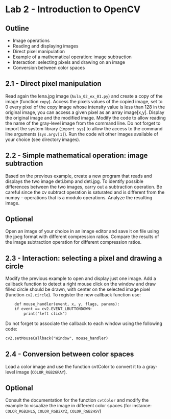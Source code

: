 # Lab 2 - Introduction to OpenCV

## Outline
* Image operations
* Reading and displaying images
* Direct pixel manipulation
* Example of a mathematical operation: image subtraction
* Interaction: selecting pixels and drawing on an image
* Conversion between color spaces


## 2.1 - Direct pixel manipulation
Read again the lena.jpg image (`Aula_02_ex_01.py`) and create a copy of the image (function `copy`).
Access the pixels values of the copied image, set to 0 every pixel of the copy image whose intensity value is less than 128 in the original image, you can access a given pixel as an array image[x,y]. 
Display the original image and the modified image.
Modify the code to allow reading the name of the gray-level image from the command line. Do not forget to import the system library (`import sys`) to allow the access to the command line arguments (`sys.argv[1]`). Run the code wit other images available of your choice (see directory images).

## 2.2 - Simple mathematical operation: image subtraction
Based on the previous example, create a new program that reads and displays the two image deti.bmp and deti.jpg. 
To identify possible differences between the two images, carry out a subtraction operation. Be careful since the cv subtract operation is saturated and is different from the numpy – operations that is a modulo operations.
Analyze the resulting image. 

## Optional
Open an image of your choice in an image editor and save it on file using the jpeg format with different compression ratios. 
Compare the results of the image subtraction operation for different compression ratios.

## 2.3 - Interaction: selecting a pixel and drawing a circle
Modify the previous example to open and display just one image. Add a callback function to detect a right mouse click on the window and draw filled circle should be drawn, with center on the selected image pixel (function `cv2.circle`).
To register the new callback function use:
``` html
	def mouse_handler(event, x, y, flags, params):
    if event == cv2.EVENT_LBUTTONDOWN:
        print("left click")
```

Do not forget to associate the callback to each window using the following code:
``` html
cv2.setMouseCallback("Window", mouse_handler)
```
## 2.4 - Conversion between color spaces
Load a color image and use the function cvtColor to convert it to a gray-level image (`COLOR_RGB2GRAY`). 

## Optional
Consult the documentation for the function `cvtColor` and modify the example to visualize the image in different color spaces (for instance: `COLOR_RGB2HLS`, `COLOR_RGB2XYZ`, `COLOR_RGB2HSV`)
